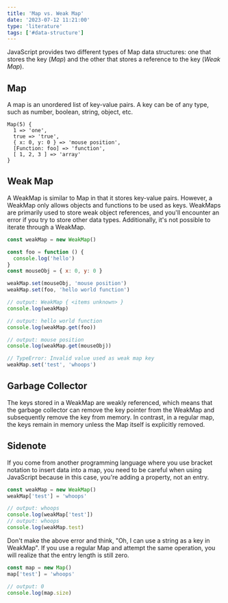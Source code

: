 ```yaml
---
title: 'Map vs. Weak Map'
date: '2023-07-12 11:21:00'
type: 'literature'
tags: ['#data-structure']
---
```


JavaScript provides two different types of Map data structures: one that stores the key (_Map_) and the other that stores a reference to the key (_Weak Map_).

## Map

A map is an unordered list of key-value pairs. A key can be of any type, such as number, boolean, string, object, etc.

```text
Map(5) {
  1 => 'one',
  true => 'true',
  { x: 0, y: 0 } => 'mouse position',
  [Function: foo] => 'function',
  [ 1, 2, 3 ] => 'array'
}
```

## Weak Map

A WeakMap is similar to Map in that it stores key-value pairs. However, a WeakMap only allows objects and functions to be used as keys. WeakMaps are primarily used to store weak object references, and you'll encounter an error if you try to store other data types. Additionally, it's not possible to iterate through a WeakMap.

```js
const weakMap = new WeakMap()

const foo = function () {
  console.log('hello')
}
const mouseObj = { x: 0, y: 0 }

weakMap.set(mouseObj, 'mouse position')
weakMap.set(foo, 'hello world function')

// output: WeakMap { <items unknown> }
console.log(weakMap)

// output: hello world function
console.log(weakMap.get(foo))

// output: mouse position
console.log(weakMap.get(mouseObj))

// TypeError: Invalid value used as weak map key
weakMap.set('test', 'whoops')
```

## Garbage Collector

The keys stored in a WeakMap are weakly referenced, which means that the garbage collector can remove the key pointer from the WeakMap and subsequently remove the key from memory. In contrast, in a regular map, the keys remain in memory unless the Map itself is explicitly removed.

## Sidenote

If you come from another programming language where you use bracket notation to insert data into a map, you need to be careful when using JavaScript because in this case, you're adding a property, not an entry.

```js
const weakMap = new WeakMap()
weakMap['test'] = 'whoops'

// output: whoops
console.log(weakMap['test'])
// output: whoops
console.log(weakMap.test)
```

Don't make the above error and think, "Oh, I can use a string as a key in WeakMap". If you use a regular Map and attempt the same operation, you will realize that the entry length is still zero.

```js
const map = new Map()
map['test'] = 'whoops'

// output: 0
console.log(map.size)
```
